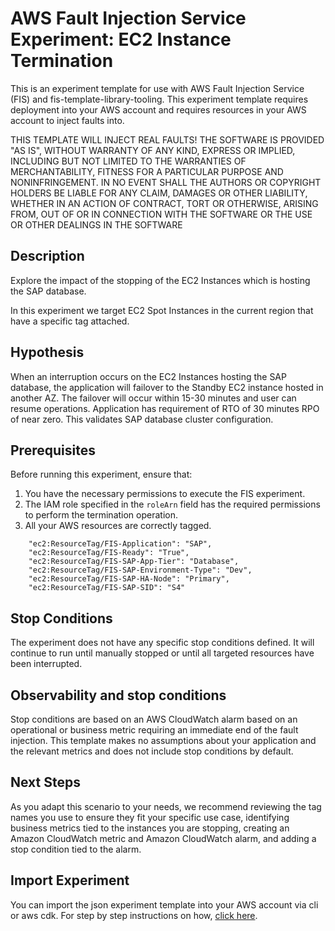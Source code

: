# AWS Fault Injection Service Experiment: EC2 Instance Termination

This is an experiment template for use with AWS Fault Injection Service (FIS) and fis-template-library-tooling. This experiment template requires deployment into your AWS account and requires resources in your AWS account to inject faults into.

THIS TEMPLATE WILL INJECT REAL FAULTS! THE SOFTWARE IS PROVIDED "AS IS", WITHOUT WARRANTY OF ANY KIND, EXPRESS OR IMPLIED, INCLUDING BUT NOT LIMITED TO THE WARRANTIES OF MERCHANTABILITY, FITNESS FOR A PARTICULAR PURPOSE AND NONINFRINGEMENT. IN NO EVENT SHALL THE AUTHORS OR COPYRIGHT
HOLDERS BE LIABLE FOR ANY CLAIM, DAMAGES OR OTHER LIABILITY, WHETHER IN AN ACTION
OF CONTRACT, TORT OR OTHERWISE, ARISING FROM, OUT OF OR IN CONNECTION WITH THE
SOFTWARE OR THE USE OR OTHER DEALINGS IN THE SOFTWARE

## Description

Explore the impact of the stopping of the EC2 Instances which is hosting the SAP database. 

In this experiment we target EC2 Spot Instances in the current region that have a specific tag attached. 

## Hypothesis

When an interruption occurs on the EC2 Instances hosting the SAP database, the application will failover to the Standby EC2 instance hosted in another AZ. The failover will occur within 15-30 minutes and user can resume operations. Application has requirement of RTO of 30 minutes RPO of near zero. This validates SAP database cluster configuration.

## Prerequisites

Before running this experiment, ensure that:

1. You have the necessary permissions to execute the FIS experiment.
2. The IAM role specified in the `roleArn` field has the required permissions to perform the termination operation.
3. All your AWS resources are correctly tagged. 
```
    "ec2:ResourceTag/FIS-Application": "SAP",
    "ec2:ResourceTag/FIS-Ready": "True",
    "ec2:ResourceTag/FIS-SAP-App-Tier": "Database",
    "ec2:ResourceTag/FIS-SAP-Environment-Type": "Dev",
    "ec2:ResourceTag/FIS-SAP-HA-Node": "Primary",
    "ec2:ResourceTag/FIS-SAP-SID": "S4"
```

## Stop Conditions

The experiment does not have any specific stop conditions defined. It will continue to run until manually stopped or until all targeted resources have been interrupted.

## Observability and stop conditions

Stop conditions are based on an AWS CloudWatch alarm based on an operational or 
business metric requiring an immediate end of the fault injection. This 
template makes no assumptions about your application and the relevant metrics 
and does not include stop conditions by default.

## Next Steps
As you adapt this scenario to your needs, we recommend reviewing the tag names you use to ensure they fit your specific use case, identifying business metrics tied to the instances you are stopping, creating an Amazon CloudWatch metric and Amazon CloudWatch alarm, and adding a stop condition tied to the alarm.

## Import Experiment
You can import the json experiment template into your AWS account via cli or aws cdk. For step by step instructions on how, [click here](https://github.com/aws-samples/fis-template-library-tooling). 